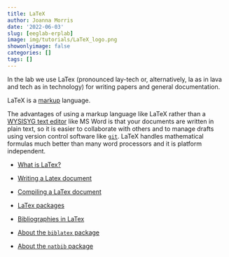 ```yaml
---
title: LaTeX
author: Joanna Morris
date: '2022-06-03'
slug: [eeglab-erplab]
image: img/tutorials/LaTeX_logo.png
showonlyimage: false
categories: []
tags: []
---
```


In the lab we use LaTex (pronounced lay-tech or, alternatively, la as in lava and tech as in technology) for writing papers and general documentation. 

<!--more-->

LaTeX is a [markup](https://en.wikipedia.org/wiki/Markup_language) language.  

The advantages of using a markup language like LaTeX rather than a [WYSISYG text editor](https://en.wikipedia.org/wiki/WYSIWYG) like MS Word is that your documents are written in plain text, so it is easier to collaborate with others and to manage drafts using version control software like [`git`](https://www.morrislabpc.org/tutorials/git-tutorial/). LaTeX handles mathematical formulas much better than many word processors and it is platform independent.

- [What is LaTex?](https://guides.lib.wayne.edu/latex/home)

- [Writing a Latex document](https://guides.lib.wayne.edu/latex/write)

- [Compiling a LaTex document](https://guides.lib.wayne.edu/latex/write)

- [LaTex packages](https://guides.lib.wayne.edu/latex/packages)

- [Bibliographies in LaTex](https://www.andy-roberts.net/latex/bibliographies/)

- [About the `biblatex` package](https://www.overleaf.com/learn/latex/Articles/Getting_started_with_BibLaTeX)

- [About the `natbib` package](http://merkel.texture.rocks/Latex/natbib.php)
